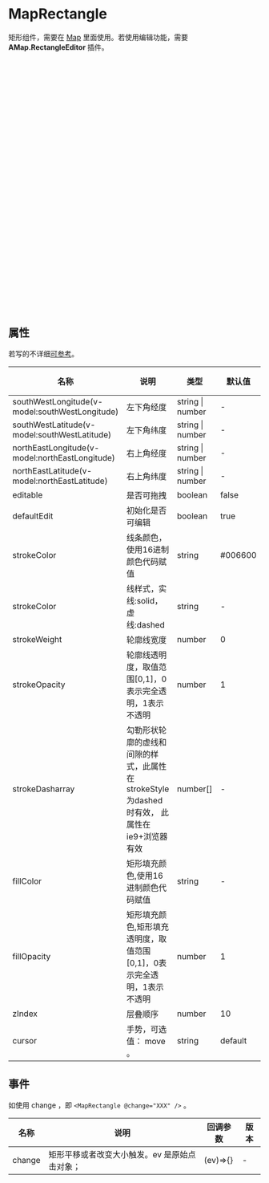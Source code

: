 # MapRectangle

矩形组件，需要在 [Map](./configs/map) 里面使用。若使用编辑功能，需要 **AMap.RectangleEditor** 插件。

<script setup lang="ts">
  import { Map, MapRectangle } from '../../components';
</script>
<style>
.config-map {
  height: 500px;
  width: 100%
}
</style>
<div class="config-map">
  <Map
    map-key="e37740bc1cc102bdc13fe10b02d82de6"
    :center="[116.387175, 39.876405]"
    :securityConfig="{ securityJsCode: '618328f70209e0ce7566f84258326f5d' }"
    :plugins="['AMap.RectangleEditor']"
  >
    <MapRectangle
      southWestLongitude="116.356449"
      southWestLatitude="39.859008"
      northEastLongitude="116.417901"
      northEastLatitude="39.893797"
      strokeColor="red"
      :strokeWeight="6"
      :strokeOpacity="0.5"
      :strokeDasharray="[30, 10]"
      strokeStyle="dashed"
      fillColor="blue"
      :fillOpacity="0.5"
      :zIndex="50"
    />
  </Map>
</div>

## 属性

若写的不详细[可参考](https://lbs.amap.com/api/javascript-api/reference/overlay#rectangle)。

|名称|说明|类型|默认值|版本|
|--|--|--|--|--|
|southWestLongitude(v-model:southWestLongitude)|左下角经度|string \| number| - | - |
|southWestLatitude(v-model:southWestLatitude)|左下角纬度|string \| number| - | - |
|northEastLongitude(v-model:northEastLongitude)|右上角经度|string \| number| - | - |
|northEastLatitude(v-model:northEastLatitude)|右上角纬度|string \| number| - | - |
|editable|是否可拖拽|boolean|false| - |
|defaultEdit|初始化是否可编辑|boolean|true| - |
|strokeColor|线条颜色，使用16进制颜色代码赋值|string|#006600| - |
|strokeColor|线样式，实线:solid，虚线:dashed|string| - | - |
|strokeWeight|轮廓线宽度|number|0| - |
|strokeOpacity|轮廓线透明度，取值范围[0,1]，0表示完全透明，1表示不透明|number|1| - |
|strokeDasharray|勾勒形状轮廓的虚线和间隙的样式，此属性在strokeStyle 为dashed 时有效， 此属性在ie9+浏览器有效|number[]| - | - |
|fillColor|矩形填充颜色,使用16进制颜色代码赋值|string| - | - |
|fillOpacity|矩形填充颜色,矩形填充透明度，取值范围[0,1]，0表示完全透明，1表示不透明|number|1| - |
|zIndex|层叠顺序|number|10| - |
|cursor|手势，可选值： move 。|string|default| - |

## 事件

如使用 change ，即 `<MapRectangle @change="XXX" />` 。

|名称|说明|回调参数|版本|
|--|--|--|--|
|change|矩形平移或者改变大小触发。ev 是原始点击对象； |(ev)=>{}| - |
